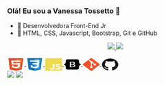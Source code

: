 ### Olá! Eu sou a Vanessa Tossetto 👋

- 🔭 Desenvolvedora Front-End Jr
- 🌱 HTML, CSS, Javascript, Bootstrap, Git e GitHub

<div align = "center">
  <a href="https://github.com/vtossetto">
  <img height="180em" src="https://github-readme-stats.vercel.app/api?username=vtossetto&show_icons=true&theme=dracula&include_all_commits=true&count_private=true"/>
  <img height="180em" src="https://github-readme-stats.vercel.app/api/top-langs/?username=vtossetto&layout=compact&langs_count=7&theme=dracula"/>
</div>

<div style="display: inline_block"><br>
  <img align="center" alt="Vanessa-HTML" height="30" width="40" src="https://raw.githubusercontent.com/devicons/devicon/master/icons/html5/html5-original.svg">
  <img align="center" alt="Vanessa-CSS" height="30" width="40" src="https://raw.githubusercontent.com/devicons/devicon/master/icons/css3/css3-original.svg">
  <img align="center" alt="Vanessa-Javascript" height="30" width="40" src="https://raw.githubusercontent.com/devicons/devicon/master/icons/javascript/javascript-plain.svg">
  <img align="center" alt="Vanessa-Bootstrap" height="30" width="40" src="https://raw.githubusercontent.com/devicons/devicon/master/icons/bootstrap/bootstrap-plain.svg">
  <img align="center" alt="Vanessa-Git" height="30" width="40" src="https://raw.githubusercontent.com/devicons/devicon/master/icons/git/git-original.svg">
  <img align="center" alt="Vanessa-Github" height="30" width="40" src="https://raw.githubusercontent.com/devicons/devicon/master/icons/github/github-original.svg">
</div>
  
<div> 
  <a href="https://www.linkedin.com/in/vanessatossetto/" target="_blank"><img src="https://img.shields.io/badge/-LinkedIn-%230077B5?style=for-the-badge&logo=linkedin&logoColor=white" target="_blank"></a>
  <a href = "mailto:vtossetto@gmail.com"><img src="https://img.shields.io/badge/-Gmail-%23333?style=for-the-badge&logo=gmail&logoColor=white" target="_blank"></a>

</div>
